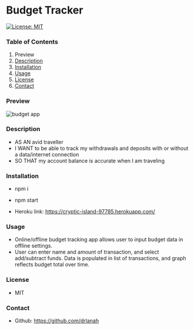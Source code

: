 # Budget Tracker

[![License: MIT](https://img.shields.io/badge/License-MIT-yellow.svg)](https://opensource.org/licenses/MIT)

### Table of Contents

1. Preview
2. [Description](#description)
3. [Installation](#installation)
4. [Usage](#usage)
5. [License](#license)
6. [Contact](#contact)

### Preview

![budget app](/assets/budget.gif)

### Description

- AS AN avid traveller
- I WANT to be able to track my withdrawals and deposits with or without a data/internet connection
- SO THAT my account balance is accurate when I am traveling

### Installation

- npm i
- npm start

- Heroku link: https://cryptic-island-97785.herokuapp.com/

### Usage

- Online/offline budget tracking app allows user to input budget data in offline settings.
- User can enter name and amount of transaction, and select add/subtract funds. Data is populated in list of transactions, and graph reflects budget total over time.

### License

- MIT

### Contact

- Github: https://github.com/drlanah
